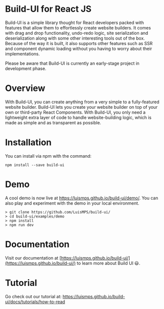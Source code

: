 # Build-UI for React JS

Build-UI is a simple library thought for React developers packed with features that allow them to effortlessly create website builders. It comes with drag and drop functionality, undo-redo logic, site serialization and deserialization along with some other interesting tools out of the box. Because of the way it is built, it also supports other features such as SSR and component dynamic loading without you having to worry about their implementations.

Please be aware that Build-UI is currently an early-stage project in development phase. 

# Overview

With Build-UI, you can create anything from a very simple to a fully-featured website builder. Build-UI lets you create your website builder on top of your own or third-party React Components. With Build-UI, you only need a lightweight extra layer of code to handle website-building logic, which is made as simple and as transparent as possible.

# Installation

You can install via npm with the command:

```
npm install --save build-ui
```

# Demo

A cool demo is now live at https://luismps.github.io/build-ui/demo/. You can also play and experiment with the demo in your local environment.

```shell
> git clone https://github.com/LuisMPS/build-ui/
> cd build-ui/examples/demo
> npm install
> npm run dev
```

# Documentation

Visit our documentation at [https://luismps.github.io/build-ui/](https://luismps.github.io/build-ui/) to learn more about Build UI 😃.

# Tutorial

Go check out our tutorial at: https://luismps.github.io/build-ui/docs/tutorials/how-to-read

